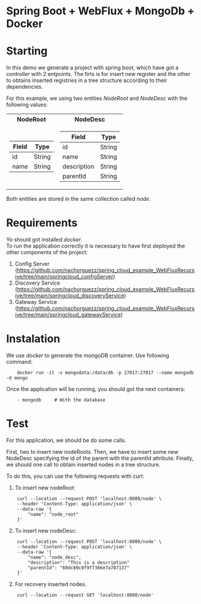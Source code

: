 # Spring Boot + WebFlux + MongoDb + Docker

# Starting
In this demo we generate a project with spring boot, which have got a controller with 2 entpoints. The firts is for insert new register and the other to obtains inserted registries in a tree structure according to their dependencies.

For this example, we using two entities *NodeRoot* and *NodeDesc* with the following values:

<table>
<tr><th>NodeRoot</th><th>NodeDesc</th></tr>
<tr><td>

| Field | Type |
|--|--|
|id|String|
|name|String|

</td><td>

| Field | Type |
|--|--|
|id|String|
|name|String|
|description|String|
|parentId|String|

</td></tr> </table>
 
Both entities are stored in the same collection called *node*.

# Requirements
Yo should got installed *docker*.  
To run the application correctly it is necessary to have first deployed the other components of the project:
1. Config Server (https://github.com/nachorguezz/spring_cloud_example_WebFluxRecursive/tree/main/springcloud_configServer)
2. Discovery Service (https://github.com/nachorguezz/spring_cloud_example_WebFluxRecursive/tree/main/springcloud_discoveryService)
3. Gateway Service (https://github.com/nachorguezz/spring_cloud_example_WebFluxRecursive/tree/main/springcloud_gatewayService)

# Instalation
We use *docker* to generate the mongoDB container. Use following command:

```
    docker run -it -v mongodata:/data/db -p 27017:27017 --name mongodb -d mongo
```
Once the application will be running, you should got the next containers:

````
    - mongodb     # With the database
```` 

# Test
For this application, we should be do some calls.

First, two to insert new nodeRoots. 
Then, we have to insert some new NodeDesc specifying the id of the parent with the parentId attribute. 
Finally, we should one call to obtain inserted nodes in a tree structure.

To do this, you can use the following requests with *curl*: 

1. To insert new nodeRoot:
```
    curl --location --request POST 'localhost:8080/node' \
    --header 'Content-Type: application/json' \
    --data-raw '{
        "name": "node_root"
    }'
```


2. To insert new nodeDesc:
```
    curl --location --request POST 'localhost:8080/node' \
    --header 'Content-Type: application/json' \
    --data-raw '{
        "name": "node_desc",
        "description": "This is a description"
        "parentId": "60dc89c0f9f7366e7a787137"
    }'
```

2. For recovery inserted nodes.
```
    curl --location --request GET 'localhost:8080/node'
```
